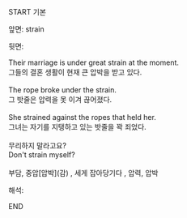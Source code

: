 START
기본

앞면:
strain


뒷면:
<div>Their marriage is under great strain at the moment. </div><div>그들의 결혼 생활이 현재 큰 압박을 받고 있다.</div><div><br></div><div><div>The rope broke under the strain. </div><div>그 밧줄은 압력을 못 이겨 끊어졌다.</div></div><div><br></div><div><div>She strained against the ropes that held her. </div><div>그녀는 자기를 지탱하고 있는 밧줄을 꽉 죄었다.</div></div><div><br></div><div><div><div>무리하지 말라고요?</div></div><div><div>Don't strain myself?</div></div></div><div><br></div><div>부담, 중압[압박](감) , 세게 잡아당기다 , 압력, 압박<br></div>


해석:

END